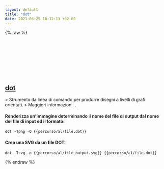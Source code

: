 ```yaml
---
layout: default
title: "dot"
date: 2021-06-25 18:12:13 +02:00
---
```

{% raw %}
<h2 id="dot">
  <a href="/it/common/dot.html">dot</a> <a href="#dot"><svg class="icon">
    <use href="/assets/images/unicode_sprite.svg#link" />
  </svg></a>
</h2>
> Strumento da linea di comando per produrre disegni a livelli di grafi orientati.
> Maggiori informazioni: <https://www.graphviz.org/pdf/dotguide.pdf>.

#### Renderizza un'immagine determinando il nome del file di output dal nome del file di input ed il formato:
```shell
dot -Tpng -O {{percorso/al/file.dot}}
```
#### Crea una SVG da un file DOT:
```shell
dot -Tsvg -o {{percorso/al/file_output.svg}} {{percorso/al/file.dot}}
```
{% endraw %}